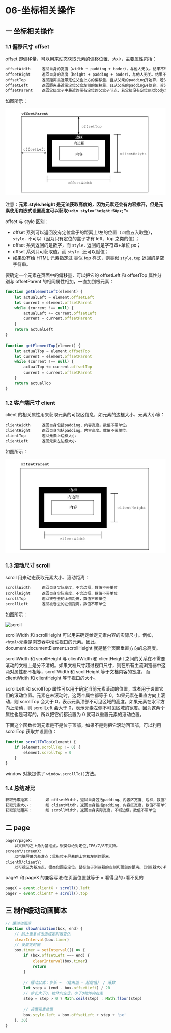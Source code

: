 # 06-坐标相关操作

## 一 坐标相关操作

### 1.1 偏移尺寸 offset

offset 即偏移量，可以用来动态获取元素的偏移位置、大小，主要属性包括：

```txt
offsetWidth     返回自身的宽度（width + padding + boder），与他人无关。结果不带单位！
offsetHight     返回自身的高度（height + padding + boder），与他人无关。结果不带单位！
offsetTop       返回距离最近带定位父盒上方的偏移量，且从父亲的padding开始算，若父级没有定位则以body为准
offsetLeft      返回距离最近带定位父盒左侧的偏移量，且从父亲的padding开始算，若父级没有定位则以body为准
offsetParent    返回父级盒子中最近的带有定位的父盒子节点，若父级没有定位则以body为准。元素自身定位为fixed，则为null
```

如图所示：

![offset](../images/dom/offset-1.png)

注意：**元素.style.height 是无法获取高度的，因为元素还会有内容撑开，但是元素使用内嵌式设置高度可以获取:`<div style=”height:50px;”>`**

offset 与 style 区别：

-   offset 系列可以返回没有定位盒子的距离上/左的位置（四舍五入取整），`style.` 不可以（因为只有定位的盒子才有 left、top 之类的值）；
-   offset 系列返回的是数字，而 `style.` 返回的是字符串+单位 px；
-   offset 系列只可获取值，而 `style.` 还可以赋值；
-   如果没有给 HTML 元素指定过 类似 top 样式，则类似 `style.top` 返回的是空字符串。

要确定一个元素在页面中的偏移量，可以把它的 offsetLeft 和 offsetTop 属性分别与 offsetParent 的相同属性相加，一直加到根元素：

```js
function getElementLeft(element) {
    let actualLeft = element.offsetLeft
    let current = element.offsetParent
    while (current !== null) {
        actualLeft += current.offsetLeft
        current = current.offsetParent
    }
    return actualLeft
}

function getElementTop(element) {
    let actualTop = element.offsetTop
    let current = element.offsetParent
    while (current !== null) {
        actualTop += current.offsetTop
        current = current.offsetParent
    }
    return actualTop
}
```

### 1.2 客户端尺寸 client

client 的相关属性用来获取元素的可视区信息，如元素的边框大小、元素大小等：

```txt
clientWidth     返回自身包括padding、内容宽度。数值不带单位。
clientHight     返回自身包括padding、内容高度。数值不带单位。
clientTop       返回元素上边框大小
clientLeft      返回元素左边框大小
```

如图所示：

![offset](../images/dom/client-1.png)

### 1.3 滚动尺寸 scroll

scroll 用来动态获取元素大小、滚动距离：

```txt
scrollWidth     返回自身实际宽度，不含边框，数值不带单位
scrollHight     返回自身实际高度，不含边框，数值不带单位
scrollTop       返回被卷去的上侧距离，数值不带单位
scrollLeft      返回被卷去的左侧距离，数值不带单位
```

如图所示：

![scroll](../images/dom/scroll-1.png)

scrollWidth 和 scrollHeight 可以用来确定给定元素内容的实际尺寸。例如， `<html>`元素是浏览器中滚动视口的元素。因此， document.documentElement.scrollHeight 就是整个页面垂直方向的总高度。

scrollWidth 和 scrollHeight 与 clientWidth 和 clientHeight 之间的关系在不需要滚动的文档上是分不清的。如果文档尺寸超过视口尺寸，则在所有主流浏览器中这两对属性都不相等，scrollWidth 和 scollHeight 等于文档内容的宽度，而 clientWidth 和 clientHeight 等于视口的大小。

scrollLeft 和 scrollTop 属性可以用于确定当前元素滚动的位置，或者用于设置它们的滚动位置。元素在未滚动时，这两个属性都等于 0。如果元素在垂直方向上滚动，则 scrollTop 会大于 0，表示元素顶部不可见区域的高度。如果元素在水平方向上滚动，则 scrollLeft 会大于 0，表示元素左侧不可见区域的宽度。因为这两个属性也是可写的，所以把它们都设置为 0 就可以重置元素的滚动位置。

下面这个函数检测元素是不是位于顶部，如果不是则把它滚动回顶部，可以利用 scrollTop 获取并设置值：

```js
function scrollToTop(element) {
    if (element.scrollTop != 0) {
        element.scrollTop = 0
    }
}
```

window 对象提供了 `window.scrollTo()`方法。

### 1.4 总结对比

```txt
获取元素距离：      如 offsetWidth，返回自身包括padding、内容区宽度、边框，数值不带单位
获取元素大小：      如 clientWitdh，返回自身包括padding、内容区宽度，数值不带单位
获取滚动距离：      如 scrollWidth，返回自身实际宽度，不喊边框，数值不带单位
```

## 二 page

```txt
pageY/pageX:
    以文档的左上角为基准点，很类似绝对定位,IE6/7/8不支持。
screenY/screenX:
    以电脑屏幕为基准点；鼠标位于屏幕的上方和左侧的距离。
clientX/clientY:
    以可视区为基准点，很类似固定定位。鼠标位于浏览器的左侧和顶部的距离。（浏览器大小和位置）
```

pageY 和 pageX 的兼容写法:在页面位置就等于 = 看得见的+看不见的

```js
pageX = event.clientX + scroll().left
pageY = event.clientY + scroll().top
```

## 三 制作缓动动画脚本

```js
// 缓动动画库
function slowAnimation(box, end) {
    // 防止重复点击造成定时器变化
    clearInterval(box.timer)
    // 设置定时器
    box.timer = setInterval(() => {
        if (box.offsetLeft === end) {
            clearInterval(box.timer)
            return
        }

        // 缓动公式：步长 = （结束值 - 起始值） / 系数
        let step = (end - box.offsetLeft) / 20
        // 步长大于0，物体向左走，小于0物体向右走
        step = step > 0 ? Math.ceil(step) : Math.floor(step)

        // 设置元素位置
        box.style.left = box.offsetLeft + step + 'px'
    }, 30)
}
```
